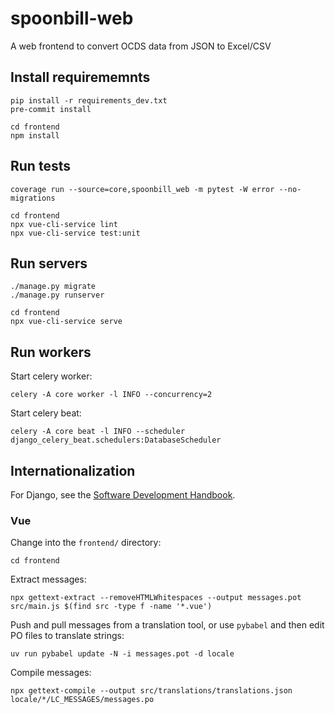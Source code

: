 # spoonbill-web

A web frontend to convert OCDS data from JSON to Excel/CSV

## Install requirememnts

```shell
pip install -r requirements_dev.txt
pre-commit install
```

```shell
cd frontend
npm install
```

## Run tests

```shell
coverage run --source=core,spoonbill_web -m pytest -W error --no-migrations
```

```shell
cd frontend
npx vue-cli-service lint
npx vue-cli-service test:unit
```

## Run servers

```shell
./manage.py migrate
./manage.py runserver
```

```shell
cd frontend
npx vue-cli-service serve
```

## Run workers

Start celery worker:

```shell
celery -A core worker -l INFO --concurrency=2
```

Start celery beat:

```shell
celery -A core beat -l INFO --scheduler django_celery_beat.schedulers:DatabaseScheduler
```

## Internationalization

For Django, see the [Software Development Handbook](https://ocp-software-handbook.readthedocs.io/en/latest/python/i18n.html).

### Vue

Change into the `frontend/` directory:

```shell
cd frontend
```

Extract messages:

```shell
npx gettext-extract --removeHTMLWhitespaces --output messages.pot src/main.js $(find src -type f -name '*.vue')
```

Push and pull messages from a translation tool, or use `pybabel` and then edit PO files to translate strings:

```shell
uv run pybabel update -N -i messages.pot -d locale
```

Compile messages:

```shell
npx gettext-compile --output src/translations/translations.json locale/*/LC_MESSAGES/messages.po
```

